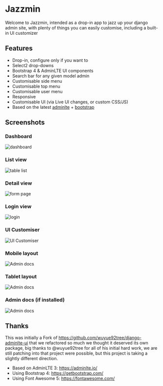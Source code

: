 # Jazzmin

Welcome to Jazzmin, intended as a drop-in app to jazz up your django admin site, with plenty of things you can easily 
customise, including a built-in UI customizer 

## Features

- Drop-in, configure only if you want to
- Select2 drop-downs
- Bootstrap 4 & AdminLTE UI components
- Search bar for any given model admin
- Customisable side menu
- Customisable top menu
- Customisable user menu
- Responsive
- Customisable UI (via Live UI changes, or custom CSS/JS)
- Based on the latest [adminlte](https://adminlte.io/) + [bootstrap](https://getbootstrap.com/)

## Screenshots

### Dashboard
![dashboard](./img/dashboard.png)

### List view
![table list](./img/list_view.png)

### Detail view
![form page](./img/detail_view.png)

### Login view
![login](./img/login.png)

### UI Customiser
![UI Customiser](./img/ui_customiser.png)

### Mobile layout
![Admin docs](./img/dashboard_mobile.png)

### Tablet layout
![Admin docs](./img/dashboard_tablet.png)

### Admin docs (if installed)
![Admin docs](./img/admin_docs.png)

## Thanks
This was initially a Fork of https://github.com/wuyue92tree/django-adminlte-ui that we refactored so much we thought it
deserved its own package, big thanks to @wuyue92tree for all of his initial hard work, we are still patching into that
project were possible, but this project is taking a slightly different direction.

- Based on AdminLTE 3: https://adminlte.io/
- Using Bootstrap 4: https://getbootstrap.com/
- Using Font Awesome 5: https://fontawesome.com/
